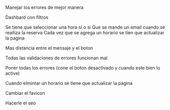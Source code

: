 Manejar los errores de mejor manera

Dashbard con filtros

Se tiene que seleccionar una hora si o si
Que se mande un email cuando se reailiza la reserva
Cada vez que se agrega un horario se tien que actualizar la pagina


Mas distancia entre el mensaje y el boton

Todas las validaciones de errores funcionan mal

Poner todas los errores (cone el boton desactivado y cuando este bien lo active)

Cuando elmintar un horario se tiene que actualizar la pagina

Cambiar el favicon

Hacerle el seo